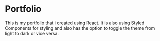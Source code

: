 # Portfolio
This is my portfolio that i created using React. It is also using Styled Components for styling and also has the option to toggle the theme from light to dark or vice versa.
